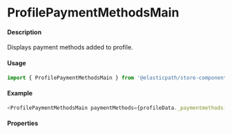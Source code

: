 # ProfilePaymentMethodsMain

#### Description

Displays payment methods added to profile.

#### Usage

```js
import { ProfilePaymentMethodsMain } from '@elasticpath/store-components';
```

#### Example

```js
<ProfilePaymentMethodsMain paymentMethods={profileData._paymentmethods[0]} onChange={this.fetchProfileData} disableAddPayment={disableAddPayment} />
```

#### Properties

<!-- PROPS -->
